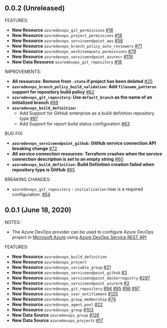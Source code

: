## 0.0.2 (Unreleased)

FEATURES:
* **New Resource**  `azuredevops_git_permissions` [#18](https://github.com/terraform-providers/terraform-provider-azuredevops/pull/18)
* **New Resource**  `azuredevops_project_permissions` [#18](https://github.com/terraform-providers/terraform-provider-azuredevops/issues/18)
* **New Resource**  `azuredevops_serviceendpoint_aws` [#58](https://github.com/terraform-providers/terraform-provider-azuredevops/issues/58)
* **New Resource** `azuredevops_branch_policy_auto_reviewers` [#71](https://github.com/terraform-providers/terraform-provider-azuredevops/pull/71)
* **New Resource** `azuredevops_workitemquery_permissions` [#79](https://github.com/terraform-providers/terraform-provider-azuredevops/pull/79)
* **New Resource** `azuredevops_serviceendpoint_azurecr` [#119](https://github.com/terraform-providers/terraform-provider-azuredevops/pull/119/)
* **New Data Resource**  `azuredevops_git_repository` [#18](https://github.com/terraform-providers/terraform-provider-azuredevops/issues/18)

IMPROVEMENTS:
* **All resources: Remove from `.state` if project has been deleted** [#25](https://github.com/terraform-providers/terraform-provider-azuredevops/issues/25)
* **`azuredevops_branch_policy_build_validation`: Add `filename_patterns` support for repository build policy** [#62](https://github.com/terraform-providers/terraform-provider-azuredevops/issues/62)
* **`azuredevops_git_repository`: Use `default_branch` as the name of an initialized branch** [#89](https://github.com/terraform-providers/terraform-provider-azuredevops/pull/89)
* **`azuredevops_build_definition`:**
    - Add Support for GitHub enterprise as a build definition repository type [#97](https://github.com/terraform-providers/terraform-provider-azuredevops/pull/97)
    - Add Support for report build status configuration [#63](https://github.com/terraform-providers/terraform-provider-azuredevops/issues/63)

BUG FIX:
* **`azuredevops_serviceendpoint_github`: GitHub service connection API breaking change** [#72](https://github.com/terraform-providers/terraform-provider-azuredevops/issues/72)
* **All service connection resources: Terraform crashes when the service connection description is set to an empty string** [#60](https://github.com/terraform-providers/terraform-provider-azuredevops/pull/60)
* **`azuredevops_build_definition`: Build Definition creation failed when repository type is GitHub** [#65](https://github.com/terraform-providers/terraform-provider-azuredevops/issues/65)

BREAKING CHANGES:
* `azuredevops_git_repository` - `initialization` now is a required configuration.  [#54](https://github.com/terraform-providers/terraform-provider-azuredevops/issues/54)

## 0.0.1 (June 18, 2020)

NOTES:
* The Azure DevOps provider can be used to configure Azure DevOps project in [Microsoft Azure](https://azure.microsoft.com/en-us/) using [Azure DevOps Service REST API](https://docs.microsoft.com/en-us/rest/api/azure/devops/?view=azure-devops-rest-5.1)
    
FEATURES:
* **New Resource** `azuredevops_build_definition`                               
* **New Resource** `azuredevops_project`                                                 
* **New Resource** `azuredevops_variable_group` [#21](https://github.com/microsoft/terraform-provider-azuredevops/issues/21)
* **New Resource** `azuredevops_serviceendpoint_github` [#3](https://github.com/microsoft/terraform-provider-azuredevops/issues/3)
* **New Resource** `azuredevops_serviceendpoint_dockerregistry` [#297](https://github.com/microsoft/terraform-provider-azuredevops/issues/3)
* **New Resource** `azuredevops_serviceendpoint_azurerm` [#3](https://github.com/microsoft/terraform-provider-azuredevops/issues/3)
* **New Resource** `azuredevops_git_repository` [#94](https://github.com/microsoft/terraform-provider-azuredevops/issues/94) [#95](https://github.com/microsoft/terraform-provider-azuredevops/issues/95) [#96](https://github.com/microsoft/terraform-provider-azuredevops/issues/96) [#97](https://github.com/microsoft/terraform-provider-azuredevops/issues/97)
* **New Resource** `azuredevops_user_entitlement` [#125](https://github.com/microsoft/terraform-provider-azuredevops/issues/125)
* **New Resource** `azuredevops_group_membership` [#74](https://github.com/microsoft/terraform-provider-azuredevops/issues/74)
* **New Resource** `azuredevops_agent_pool` [#22](https://github.com/microsoft/terraform-provider-azuredevops/issues/22)
* **New Resource** `azuredevops_group` [#103](https://github.com/microsoft/terraform-provider-azuredevops/issues/103)
* **New Data Source** `azuredevops_group` [#126](https://github.com/microsoft/terraform-provider-azuredevops/issues/126)
* **New Data Source** `azuredevops_projects` [#17](https://github.com/microsoft/terraform-provider-azuredevops/issues/17)
